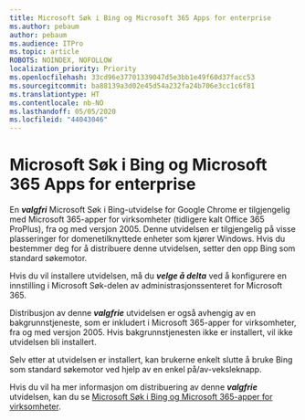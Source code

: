 ```yaml
---
title: Microsoft Søk i Bing og Microsoft 365 Apps for enterprise
ms.author: pebaum
author: pebaum
ms.audience: ITPro
ms.topic: article
ROBOTS: NOINDEX, NOFOLLOW
localization_priority: Priority
ms.openlocfilehash: 33cd96e37701339047d5e3bb1e49f60d37facc53
ms.sourcegitcommit: ba88139a3d02e45d54a232fa24b706e3cc1c6f81
ms.translationtype: HT
ms.contentlocale: nb-NO
ms.lasthandoff: 05/05/2020
ms.locfileid: "44043046"
---
```

# <a name="microsoft-search-in-bing-and-microsoft-365-apps-for-enterprise"></a>Microsoft Søk i Bing og Microsoft 365 Apps for enterprise

En ***valgfri*** Microsoft Søk i Bing-utvidelse for Google Chrome er tilgjengelig med Microsoft 365-apper for virksomheter (tidligere kalt Office 365 ProPlus), fra og med versjon 2005. Denne utvidelsen er tilgjengelig på visse plasseringer for domenetilknyttede enheter som kjører Windows. Hvis du bestemmer deg for å distribuere denne utvidelsen, setter den opp Bing som standard søkemotor.

Hvis du vil installere utvidelsen, må du ***velge å delta*** ved å konfigurere en innstilling i Microsoft Søk-delen av administrasjonssenteret for Microsoft 365.

Distribusjon av denne ***valgfrie*** utvidelsen er også avhengig av en bakgrunnstjeneste, som er inkludert i Microsoft 365-apper for virksomheter, fra og med versjon 2005. Hvis bakgrunnstjenesten ikke er installert, vil ikke utvidelsen bli installert.

Selv etter at utvidelsen er installert, kan brukerne enkelt slutte å bruke Bing som standard søkemotor ved hjelp av en enkel på/av-veksleknapp.

Hvis du vil ha mer informasjon om distribuering av denne ***valgfrie*** utvidelsen, kan du se [Microsoft Søk i Bing og Microsoft 365-apper for virksomheter](https://docs.microsoft.com/deployoffice/microsoft-search-bing).